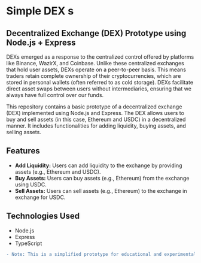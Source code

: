 # Simple DEX s
## Decentralized Exchange (DEX) Prototype using Node.js + Express

DEXs emerged as a response to the centralized control offered by platforms like Binance, WazirX, and Coinbase. Unlike these centralized exchanges that hold user assets, DEXs operate on a peer-to-peer basis. This means traders retain complete ownership of their cryptocurrencies, which are stored in personal wallets (often referred to as cold storage). DEXs facilitate direct asset swaps between users without intermediaries, ensuring that we always have full control over our funds.

This repository contains a basic prototype of a decentralized exchange (DEX) implemented using Node.js and Express. The DEX allows users to buy and sell assets (in this case, Ethereum and USDC) in a decentralized manner. It includes functionalities for adding liquidity, buying assets, and selling assets.

## Features

- **Add Liquidity:** Users can add liquidity to the exchange by providing assets (e.g., Ethereum and USDC).
- **Buy Assets:** Users can buy assets (e.g., Ethereum) from the exchange using USDC.
- **Sell Assets:** Users can sell assets (e.g., Ethereum) to the exchange in exchange for USDC.

## Technologies Used

- Node.js
- Express
- TypeScript

```diff
- Note: This is a simplified prototype for educational and experimental purposes. It does not represent a fully functional or secure DEX for production use.
```



